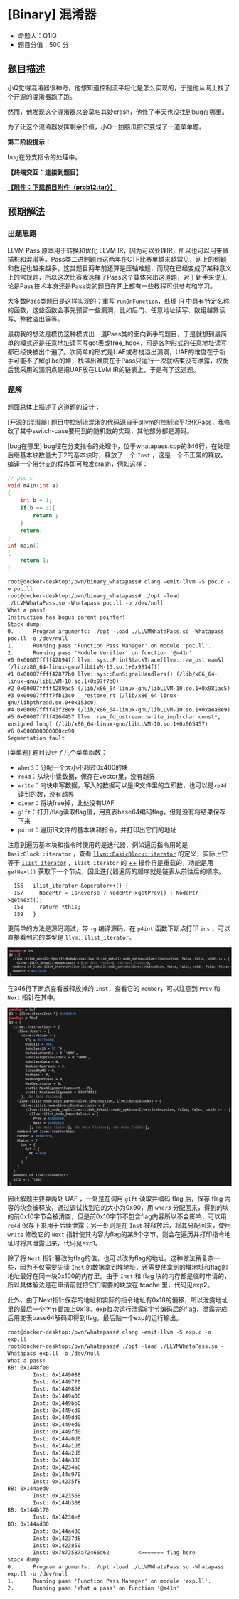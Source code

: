 # [Binary] 混淆器

- 命题人：Q1IQ
- 题目分值：500 分

## 题目描述

<p>小Q觉得混淆器很神奇，他想知道控制流平坦化是怎么实现的，于是他从网上找了个开源的混淆器跑了跑。</p>
<p>然而，他发现这个混淆器总会莫名其妙crash，他修了半天也没找到bug在哪里。</p>
<p>为了让这个混淆器发挥剩余价值，小Q一拍脑瓜把它变成了一道菜单题。</p>
<div class="well">
<p><strong>第二阶段提示：</strong></p>
<p>bug在分支指令的处理中。</p>
</div>

**【终端交互：连接到题目】**

**[【附件：下载题目附件（prob12.tar）】](attachment/prob12.tar)**

## 预期解法



### 出题思路

LLVM Pass 原本用于转换和优化 LLVM IR，因为可以处理IR，所以也可以用来做插桩和混淆等。Pass类二进制题目这两年在CTF比赛里越来越常见，网上的例题和教程也越来越多，这类题目两年前还算是压轴难题，而现在已经变成了某种意义上的常规题，所以这次比赛我选择了Pass这个载体来出这道题，对于新手来说无论是Pass技术本身还是Pass类的题目在网上都有一些教程可供参考和学习。

大多数Pass类题目是这样实现的：重写 `runOnFunction`，处理 IR 中具有特定名称的函数，这些函数会事先预留一些漏洞，比如后门、任意地址读写、数组越界读写、整数溢出等等。

最初我的想法是模仿这种模式出一道Pass类的面向新手的题目，于是就想到最简单的模式还是任意地址读写写got表或free_hook，可是各种形式的任意地址读写都已经快被出个遍了。次简单的形式是UAF或者栈溢出漏洞，UAF的难度在于新手可能不了解glibc的堆，栈溢出难度在于Pass只运行一次就结束没有泄露，权衡后我采用的漏洞点是把UAF放在LLVM IR的链表上，于是有了这道题。

### 题解

题面总体上描述了这道题的设计：

[开源的混淆器] 题目中控制流混淆的代码源自于ollvm的[控制流平坦化Pass](https://github.com/obfuscator-llvm/obfuscator/blob/llvm-4.0/lib/Transforms/Obfuscation/Flattening.cpp)，我修改了其中switch-case要用到的随机数的实现，其他部分都是源码。

[bug在哪里] bug埋在分支指令的处理中，位于whatapass.cpp的346行，在处理后继基本块数量大于2的基本块时，释放了一个 `Inst` ，这是一个不正常的释放。编译一个带分支的程序即可触发crash，例如这样：
```C
// poc.c
void m41n(int a)
{
    int b = 1;
    if(b == 3){
        return ;
    }
    return;
}
int main()
{
    return 1;
}
```

```
root@docker-desktop:/pwn/binary_whatapass# clang -emit-llvm -S poc.c -o poc.ll
root@docker-desktop:/pwn/binary_whatapass# ./opt -load ./LLVMWhataPass.so -Whatapass poc.ll -o /dev/null
What a pass! 
Instruction has bogus parent pointer!
Stack dump:
0.      Program arguments: ./opt -load ./LLVMWhataPass.so -Whatapass poc.ll -o /dev/null 
1.      Running pass 'Function Pass Manager' on module 'poc.ll'.
2.      Running pass 'Module Verifier' on function '@m41n'
#0 0x00007ffff42894ff llvm::sys::PrintStackTrace(llvm::raw_ostream&) (/lib/x86_64-linux-gnu/libLLVM-10.so.1+0x9814ff)
#1 0x00007ffff42877b0 llvm::sys::RunSignalHandlers() (/lib/x86_64-linux-gnu/libLLVM-10.so.1+0x97f7b0)
#2 0x00007ffff4289ac5 (/lib/x86_64-linux-gnu/libLLVM-10.so.1+0x981ac5)
#3 0x00007ffff7fb13c0 __restore_rt (/lib/x86_64-linux-gnu/libpthread.so.0+0x153c0)
#4 0x00007ffff43f28e9 (/lib/x86_64-linux-gnu/libLLVM-10.so.1+0xaea8e9)
#5 0x00007ffff426d457 llvm::raw_fd_ostream::write_impl(char const*, unsigned long) (/lib/x86_64-linux-gnu/libLLVM-10.so.1+0x965457)
#6 0x000000000080cc90 
Segmentation fault
```

[菜单题] 题目设计了几个菜单函数：

- `wher3`：分配一个大小不超过0x400的块
- `re4d`：从块中读数据，保存在vector里，没有越界
- `wr1te`：向块中写数据，写入的数据可以是IR文件里的立即数，也可以是`re4d`读到的数，没有越界
- `c1ear`：将块free掉，此处没有UAF
- `g1ft`：打开/flag读取flag值，用变表base64编码flag，但是没有将结果保存下来
- `p4int`：遍历IR文件的基本块和指令，并打印出它们的地址

注意到遍历基本块和指令时使用的是迭代器，例如遍历指令用的是 `BasicBlock::iterator` ，查看 [`llvm::BasicBlock::iterator`](http://www.few.vu.nl/~lsc300/LLVM/doxygen/classllvm_1_1BasicBlock.html#a1445356b70fbb95acc5e0d3d2ac9101c) 的定义，实际上它等于 [`ilist_iterator`](http://www.few.vu.nl/~lsc300/LLVM/doxygen/classllvm_1_1ilist__iterator.html) ，`ilist_iterator` 的 [++](https://llvm.org/doxygen/ilist__iterator_8h_source.html#l00156) 操作符是重载的，功能是用 `getNext()` 获取下一个节点，因此迭代器遍历的顺序就是链表从前往后的顺序。

```
  156   ilist_iterator &operator++() {
  157     NodePtr = IsReverse ? NodePtr->getPrev() : NodePtr->getNext();
  158     return *this;
  159   }
```

更简单的方法是源码调试，带 `-g` 编译源码，在 `p4int` 函数下断点打印 `ins` ，可以直接看到它的类型是 `llvm::ilist_iterator`。

![image-20221126135945842](assets/image-20221126135945842.png)

在346行下断点查看被释放掉的 `Inst`，查看它的 `member`，可以注意到 `Prev` 和 `Next` 指针在其中。

![image-20221126134324173](assets/image-20221126134324173.png)

因此解题主要靠两处 UAF ，一处是在调用 `g1ft` 读取并编码 flag 后，保存 flag 内容的块会被释放，通过调试找到它的大小为0x90，用 `wher3` 分配回来，得到的块的前0x10字节会被清空，但是前0x10字节不包含flag内容所以不会影响，可以用 `re4d` 保存下来用于后续泄露；另一处则是在 `Inst` 被释放后，将其分配回来，使用 `wr1te` 修改它的 `Next` 指针使其内容为flag的某8个字节，则会在遍历并打印指令地址时将其泄露出来，代码见exp1。

除了将 `Next` 指针篡改为flag的值，也可以改为flag的地址。这种做法稍复杂一些，因为不仅需要先读 `Inst` 的数据拿到堆地址，还需要使拿到的堆地址和flag的地址最好在同一块0x100的内存里。由于 `Inst` 和 flag 块的内存都是临时申请的，所以具体解法是在申请前就把它们需要的块放在 tcache 里，代码见exp2。

此外，由于Next指针保存的地址和实际的指令地址有0x18的偏移，所以泄露地址里的最后一个字节要加上0x18。exp每次运行泄露8字节编码后的flag，泄露完成后用变表base64解码即得到flag。最后贴一个exp的运行输出。
```
root@docker-desktop:/pwn/whatapass# clang -emit-llvm -S exp.c -o exp.ll
root@docker-desktop:/pwn/whatapass# ./opt -load ./LLVMWhataPass.so -Whatapass exp.ll -o /dev/null
What a pass! 
BB: 0x1448fe0
        Inst: 0x1449088
        Inst: 0x1449770
        Inst: 0x1449868
        Inst: 0x1449a00
        Inst: 0x1449bb0
        Inst: 0x1449cd0
        Inst: 0x1449dd0
        Inst: 0x1449ed0
        Inst: 0x1449fd0
        Inst: 0x144a0d0
        Inst: 0x144a1d0
        Inst: 0x144a2d0
        Inst: 0x144a388
        Inst: 0x14234a8
        Inst: 0x144c970
        Inst: 0x14235f8
BB: 0x144aed0
        Inst: 0x1423568
        Inst: 0x144b308
BB: 0x144b170
        Inst: 0x14236e8
BB: 0x144ad80
        Inst: 0x144a430
        Inst: 0x14237d8
        Inst: 0x1423850
        Inst: 0x7873587a72466d62         <======= flag here
Stack dump:
0.      Program arguments: ./opt -load ./LLVMWhataPass.so -Whatapass exp.ll -o /dev/null 
1.      Running pass 'Function Pass Manager' on module 'exp.ll'.
2.      Running pass 'What a pass' on function '@m41n'
```